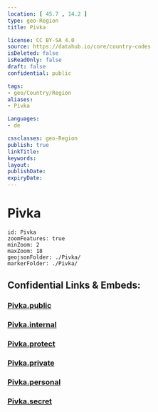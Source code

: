 ```yaml
---
location: [ 45.7 , 14.2 ] 
type: geo-Region
title: Pivka

license: CC BY-SA 4.0
source: https://datahub.io/core/country-codes
isDeleted: false
isReadOnly: false
draft: false
confidential: public

tags:
- geo/Country/Region
aliases:
- Pivka

Languages:
- de

cssclasses: geo-Region
publish: true
linkTitle: 
keywords: 
layout: 
publishDate: 
expiryDate: 
---
```


# Pivka

```leaflet
id: Pivka
zoomFeatures: true 
minZoom: 2 
maxZoom: 18
geojsonFolder: ./Pivka/
markerFolder: ./Pivka/
```


## Confidential Links & Embeds: 

### [Pivka.public](/_public/\Earth\Continent\Europe\Europe~Central\Slovenia\Regions~Slovenia\Primorsko-notranjska\counties~Primorsko-notranjskaPivka.public.md) 

### [Pivka.internal](/_internal/\Earth\Continent\Europe\Europe~Central\Slovenia\Regions~Slovenia\Primorsko-notranjska\counties~Primorsko-notranjskaPivka.internal.md) 

### [Pivka.protect](/_protect/\Earth\Continent\Europe\Europe~Central\Slovenia\Regions~Slovenia\Primorsko-notranjska\counties~Primorsko-notranjskaPivka.protect.md) 

### [Pivka.private](/_private/\Earth\Continent\Europe\Europe~Central\Slovenia\Regions~Slovenia\Primorsko-notranjska\counties~Primorsko-notranjskaPivka.private.md) 

### [Pivka.personal](/_personal/\Earth\Continent\Europe\Europe~Central\Slovenia\Regions~Slovenia\Primorsko-notranjska\counties~Primorsko-notranjskaPivka.personal.md) 

### [Pivka.secret](/_secret/\Earth\Continent\Europe\Europe~Central\Slovenia\Regions~Slovenia\Primorsko-notranjska\counties~Primorsko-notranjskaPivka.secret.md)

